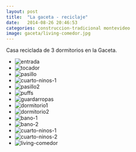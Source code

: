 ```yaml
---
layout: post
title:  "La gaceta - reciclaje"
date:   2014-08-26 20:46:53
categories: construccion-tradicional montevideo
image: gaceta/living-comedor.jpg
---
```


Casa reciclada de 3 dormitorios en la Gaceta.

<ul class="unstyled">
  <li><img src="{{ site.baseurl }}/images/content/posts/gaceta/entrada.jpg" alt="entrada"></li>
  <li><img src="{{ site.baseurl }}/images/content/posts/gaceta/tocador.jpg" alt="tocador"></li>
  <li><img src="{{ site.baseurl }}/images/content/posts/gaceta/pasillo.jpg" alt="pasillo"></li>
  <li><img src="{{ site.baseurl }}/images/content/posts/gaceta/cuarto-ninos-1.jpg" alt="cuarto-ninos-1"></li>
  <li><img src="{{ site.baseurl }}/images/content/posts/gaceta/pasillo2.jpg" alt="pasillo2"></li>
  <li><img src="{{ site.baseurl }}/images/content/posts/gaceta/puffs.jpg" alt="puffs"></li>
  <li><img src="{{ site.baseurl }}/images/content/posts/gaceta/guardarropas.jpg" alt="guardarropas"></li>
  <li><img src="{{ site.baseurl }}/images/content/posts/gaceta/dormitorio1.jpg" alt="dormitorio1"></li>
  <li><img src="{{ site.baseurl }}/images/content/posts/gaceta/dormitorio2.jpg" alt="dormitorio2"></li>
  <li><img src="{{ site.baseurl }}/images/content/posts/gaceta/bano-1.jpg" alt="bano-1"></li>
  <li><img src="{{ site.baseurl }}/images/content/posts/gaceta/bano-2.jpg" alt="bano-2"></li>
  <li><img src="{{ site.baseurl }}/images/content/posts/gaceta/cuarto-ninos-1.jpg" alt="cuarto-ninos-1"></li>
  <li><img src="{{ site.baseurl }}/images/content/posts/gaceta/cuarto-ninos-2.jpg" alt="cuarto-ninos-2"></li>
  <li><img src="{{ site.baseurl }}/images/content/posts/gaceta/living-comedor.jpg" alt="living-comedor"></li>
</ul>
